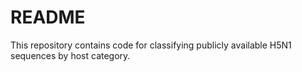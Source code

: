 # README

This repository contains code for classifying publicly available H5N1 sequences by host category.